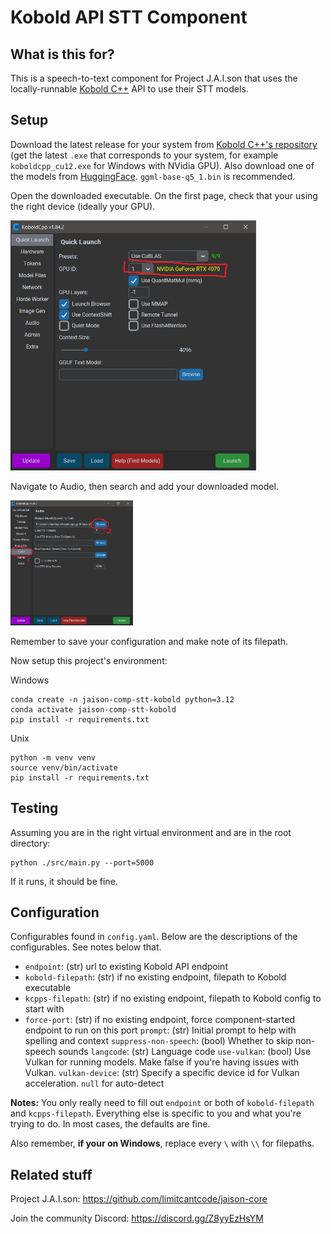 # Kobold API STT Component

## What is this for?

This is a speech-to-text component for Project J.A.I.son that uses the locally-runnable [Kobold C++](https://github.com/LostRuins/koboldcpp) API to use their STT models.

## Setup

Download the latest release for your system from [Kobold C++'s repository](https://github.com/LostRuins/koboldcpp/releases) (get the latest `.exe` that corresponds to your system, for example `koboldcpp_cu12.exe` for Windows with NVidia GPU). Also download one of the models from [HuggingFace](https://huggingface.co/ggerganov/whisper.cpp/tree/main). `ggml-base-q5_1.bin` is recommended.

Open the downloaded executable. On the first page, check that your using the right device (ideally your GPU). 

<img src="./assets/initial_conf.png" alt="Changes on main page" height="400"/>

Navigate to Audio, then search and add your downloaded model.

<img src="./assets/audio_conf.png" alt="Adding model in config" height="200"/>

Remember to save your configuration and make note of its filepath.

Now setup this project's environment:

Windows
```
conda create -n jaison-comp-stt-kobold python=3.12
conda activate jaison-comp-stt-kobold
pip install -r requirements.txt
```

Unix
```
python -m venv venv
source venv/bin/activate
pip install -r requirements.txt
```

## Testing
Assuming you are in the right virtual environment and are in the root directory:
```
python ./src/main.py --port=5000
```
If it runs, it should be fine.

## Configuration

Configurables found in `config.yaml`. Below are the descriptions of the configurables. See notes below that.

- `endpoint`: (str) url to existing Kobold API endpoint
- `kobold-filepath`: (str) if no existing endpoint, filepath to Kobold executable
- `kcpps-filepath`: (str) if no existing endpoint, filepath to Kobold config to start with
- `force-port`: (str) if no existing endpoint, force component-started endpoint to run on this port
`prompt`: (str) Initial prompt to help with spelling and context
`suppress-non-speech`: (bool) Whether to skip non-speech sounds
`langcode`: (str) Language code
`use-vulkan`: (bool) Use Vulkan for running models. Make false if you're having issues with Vulkan.
`vulkan-device`: (str) Specify a specific device id for Vulkan acceleration. `null` for auto-detect

**Notes:** You only really need to fill out `endpoint` or both of `kobold-filepath` and `kcpps-filepath`. Everything else is specific to you and what you're trying to do. In most cases, the defaults are fine.

Also remember, **if your on Windows**, replace every `\` with `\\` for filepaths.

## Related stuff

Project J.A.I.son: https://github.com/limitcantcode/jaison-core

Join the community Discord: https://discord.gg/Z8yyEzHsYM

